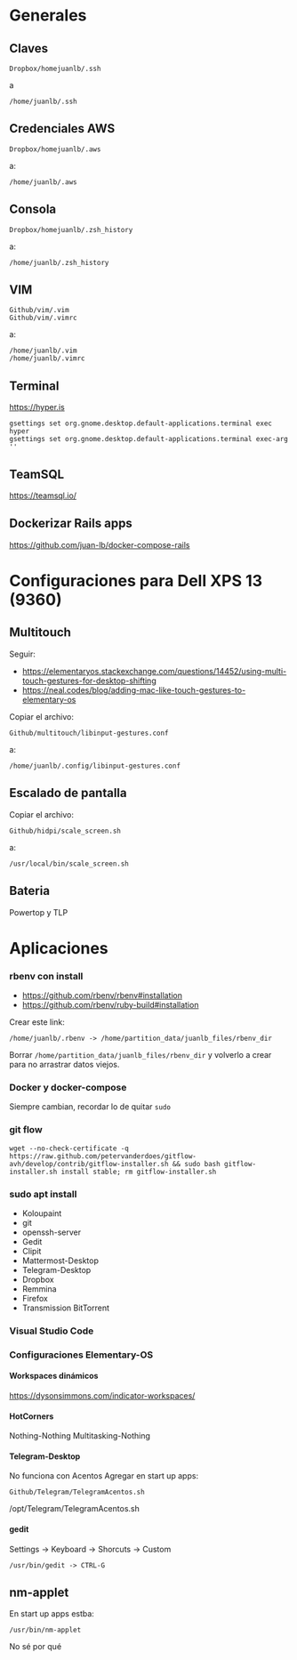 # Generales

## Claves
```
Dropbox/homejuanlb/.ssh
```
a
```
/home/juanlb/.ssh
```

## Credenciales AWS
```
Dropbox/homejuanlb/.aws
```
a:
```
/home/juanlb/.aws
```

## Consola
```
Dropbox/homejuanlb/.zsh_history
```
a:
```
/home/juanlb/.zsh_history
```
## VIM
```
Github/vim/.vim
Github/vim/.vimrc
```
a:
```
/home/juanlb/.vim
/home/juanlb/.vimrc
```
## Terminal
https://hyper.is
```
gsettings set org.gnome.desktop.default-applications.terminal exec hyper
gsettings set org.gnome.desktop.default-applications.terminal exec-arg ''
```
## TeamSQL
https://teamsql.io/


## Dockerizar Rails apps
https://github.com/juan-lb/docker-compose-rails

# Configuraciones para Dell XPS 13 (9360)

## Multitouch
Seguir:
* https://elementaryos.stackexchange.com/questions/14452/using-multi-touch-gestures-for-desktop-shifting
* https://neal.codes/blog/adding-mac-like-touch-gestures-to-elementary-os

Copiar el archivo:
```
Github/multitouch/libinput-gestures.conf
```
a:
```
/home/juanlb/.config/libinput-gestures.conf
```


## Escalado de pantalla
Copiar el archivo:
```
Github/hidpi/scale_screen.sh
```
a:
```
/usr/local/bin/scale_screen.sh
```
## Bateria
Powertop y TLP

# Aplicaciones

### rbenv con install
* https://github.com/rbenv/rbenv#installation
* https://github.com/rbenv/ruby-build#installation

Crear este link:

```
/home/juanlb/.rbenv -> /home/partition_data/juanlb_files/rbenv_dir
```
Borrar `/home/partition_data/juanlb_files/rbenv_dir` y volverlo a crear para no arrastrar datos viejos.


### Docker y docker-compose
Siempre cambian, recordar lo de quitar `sudo`
### git flow
```
wget --no-check-certificate -q  https://raw.github.com/petervanderdoes/gitflow-avh/develop/contrib/gitflow-installer.sh && sudo bash gitflow-installer.sh install stable; rm gitflow-installer.sh
```
### sudo apt install
* Koloupaint
* git
* openssh-server
* Gedit
* Clipit
* Mattermost-Desktop
* Telegram-Desktop
* Dropbox
* Remmina
* Firefox
* Transmission BitTorrent

### Visual Studio Code

### Configuraciones Elementary-OS

#### Workspaces dinámicos
https://dysonsimmons.com/indicator-workspaces/

#### HotCorners

Nothing-Nothing
Multitasking-Nothing

#### Telegram-Desktop
No funciona con Acentos
Agregar en start up apps:

```
Github/Telegram/TelegramAcentos.sh
```

/opt/Telegram/TelegramAcentos.sh

#### gedit
Settings -> Keyboard -> Shorcuts -> Custom
```
/usr/bin/gedit -> CTRL-G
```
## nm-applet
En start up apps estba:
```
/usr/bin/nm-applet
```
No sé por qué
